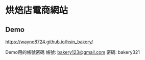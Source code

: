 # 烘焙店電商網站

## Demo
<https://wayne8724.github.io/hsin_bakery/>

Demo用的帳號密碼
帳號: bakery123@gmail.com
密碼: bakery321
